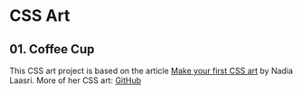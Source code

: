 # CSS Art

## 01. Coffee Cup

This CSS art project is based on the article [Make your first CSS art](https://nadialaasri.me/blog/make-your-first-css-art) by Nadia Laasri. 
More of her CSS art: [GitHub](https://github.com/LaasriNadia/Drawings)